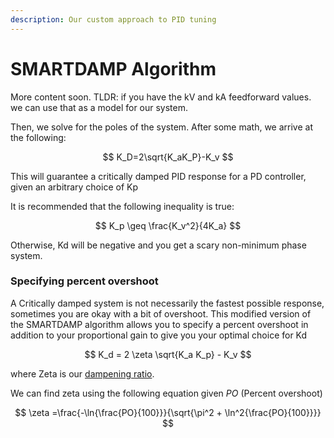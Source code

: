 ```yaml
---
description: Our custom approach to PID tuning
---
```


# SMARTDAMP Algorithm

More content soon. TLDR: if you have the kV and kA feedforward values. we can use that as a model for our system.  

Then, we solve for the poles of the system. After some math, we arrive at the following: 

$$
K_D=2\sqrt{K_aK_P}-K_v
$$



This will guarantee a critically damped PID response for a PD controller, given an arbitrary choice of Kp 

It is recommended that the following inequality is true: 

$$
K_p \geq \frac{K_v^2}{4K_a}
$$

Otherwise, Kd will be negative and you get a scary non-minimum phase system.  

### Specifying percent overshoot

A Critically damped system is not necessarily the fastest possible response, sometimes you are okay with a bit of overshoot. This modified version of the SMARTDAMP algorithm allows you to specify a percent overshoot in addition to your proportional gain to give you your optimal choice for Kd

$$
K_d = 2 \zeta \sqrt{K_a K_p} - K_v
$$



where Zeta is our [dampening ratio](https://en.wikipedia.org/wiki/Damping#Damping\_ratio\_definition).

We can find zeta using the following equation given _PO_ (Percent overshoot)

$$
\zeta =\frac{-\ln{\frac{PO}{100}}}{\sqrt{\pi^2 + \ln^2{\frac{PO}{100}}}}
$$





